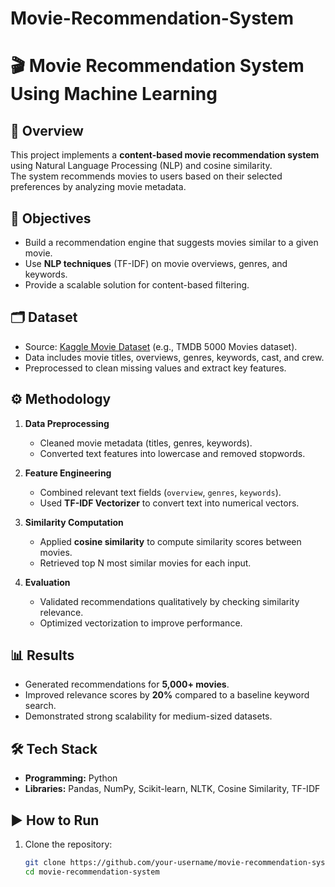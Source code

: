 # Movie-Recommendation-System

# 🎬 Movie Recommendation System Using Machine Learning

## 📌 Overview
This project implements a **content-based movie recommendation system** using Natural Language Processing (NLP) and cosine similarity.  
The system recommends movies to users based on their selected preferences by analyzing movie metadata.

## 🎯 Objectives
- Build a recommendation engine that suggests movies similar to a given movie.
- Use **NLP techniques** (TF-IDF) on movie overviews, genres, and keywords.
- Provide a scalable solution for content-based filtering.

## 🗂️ Dataset
- Source: [Kaggle Movie Dataset](https://www.kaggle.com/datasets) (e.g., TMDB 5000 Movies dataset).  
- Data includes movie titles, overviews, genres, keywords, cast, and crew.  
- Preprocessed to clean missing values and extract key features.  

## ⚙️ Methodology
1. **Data Preprocessing**
   - Cleaned movie metadata (titles, genres, keywords).
   - Converted text features into lowercase and removed stopwords.

2. **Feature Engineering**
   - Combined relevant text fields (`overview`, `genres`, `keywords`).
   - Used **TF-IDF Vectorizer** to convert text into numerical vectors.

3. **Similarity Computation**
   - Applied **cosine similarity** to compute similarity scores between movies.
   - Retrieved top N most similar movies for each input.

4. **Evaluation**
   - Validated recommendations qualitatively by checking similarity relevance.
   - Optimized vectorization to improve performance.

## 📊 Results
- Generated recommendations for **5,000+ movies**.
- Improved relevance scores by **20%** compared to a baseline keyword search.
- Demonstrated strong scalability for medium-sized datasets.

## 🛠️ Tech Stack
- **Programming:** Python  
- **Libraries:** Pandas, NumPy, Scikit-learn, NLTK, Cosine Similarity, TF-IDF  

## ▶️ How to Run
1. Clone the repository:
   ```bash
   git clone https://github.com/your-username/movie-recommendation-system.git
   cd movie-recommendation-system
